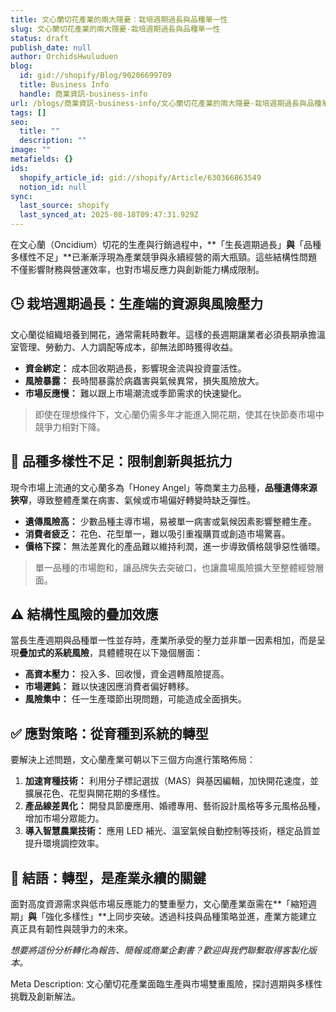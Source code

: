 ```yaml
---
title: 文心蘭切花產業的兩大隱憂：栽培週期過長與品種單一性
slug: 文心蘭切花產業的兩大隱憂-栽培週期過長與品種單一性
status: draft
publish_date: null
author: OrchidsHwuluduen
blog:
  id: gid://shopify/Blog/90206699709
  title: Business Info
  handle: 商業資訊-business-info
url: /blogs/商業資訊-business-info/文心蘭切花產業的兩大隱憂-栽培週期過長與品種單一性
tags: []
seo:
  title: ""
  description: ""
image: ""
metafields: {}
ids:
  shopify_article_id: gid://shopify/Article/630366863549
  notion_id: null
sync:
  last_source: shopify
  last_synced_at: 2025-08-18T09:47:31.929Z
---
```


在文心蘭（Oncidium）切花的生產與行銷過程中，**「生長週期過長」**與**「品種多樣性不足」**已漸漸浮現為產業競爭與永續經營的兩大瓶頸。這些結構性問題不僅影響財務與營運效率，也對市場反應力與創新能力構成限制。

## 🕒 栽培週期過長：生產端的資源與風險壓力

文心蘭從組織培養到開花，通常需耗時數年。這樣的長週期讓業者必須長期承擔溫室管理、勞動力、人力調配等成本，卻無法即時獲得收益。

*   **資金綁定：** 成本回收期過長，影響現金流與投資靈活性。
*   **風險暴露：** 長時間暴露於病蟲害與氣候異常，損失風險放大。
*   **市場反應慢：** 難以跟上市場潮流或季節需求的快速變化。

> 即使在理想條件下，文心蘭仍需多年才能進入開花期，使其在快節奏市場中競爭力相對下降。

## 🌱 品種多樣性不足：限制創新與抵抗力

現今市場上流通的文心蘭多為「Honey Angel」等商業主力品種，**品種遺傳來源狹窄**，導致整體產業在病害、氣候或市場偏好轉變時缺乏彈性。

*   **遺傳風險高：** 少數品種主導市場，易被單一病害或氣候因素影響整體生產。
*   **消費者疲乏：** 花色、花型單一，難以吸引重複購買或創造市場驚喜。
*   **價格下探：** 無法差異化的產品難以維持利潤，進一步導致價格競爭惡性循環。

> 單一品種的市場飽和，讓品牌失去突破口，也讓農場風險擴大至整體經營層面。

## ⚠️ 結構性風險的疊加效應

當長生產週期與品種單一性並存時，產業所承受的壓力並非單一因素相加，而是呈現**疊加式的系統風險**，具體體現在以下幾個層面：

*   **高資本壓力：** 投入多、回收慢，資金週轉風險提高。
*   **市場遲鈍：** 難以快速因應消費者偏好轉移。
*   **風險集中：** 任一生產環節出現問題，可能造成全面損失。

## ✅ 應對策略：從育種到系統的轉型

要解決上述問題，文心蘭產業可朝以下三個方向進行策略佈局：

1.  **加速育種技術：** 利用分子標記選拔（MAS）與基因編輯，加快開花速度，並擴展花色、花型與開花期的多樣性。
2.  **產品線差異化：** 開發具節慶應用、婚禮專用、藝術設計風格等多元風格品種，增加市場分眾能力。
3.  **導入智慧農業技術：** 應用 LED 補光、溫室氣候自動控制等技術，穩定品質並提升環境調控效率。

## 📌 結語：轉型，是產業永續的關鍵

面對高度資源需求與低市場反應能力的雙重壓力，文心蘭產業亟需在**「縮短週期」**與**「強化多樣性」**上同步突破。透過科技與品種策略並進，產業方能建立真正具有韌性與競爭力的未來。

_想要將這份分析轉化為報告、簡報或商業企劃書？歡迎與我們聯繫取得客製化版本。_

Meta Description: 文心蘭切花產業面臨生產與市場雙重風險，探討週期與多樣性挑戰及創新解法。